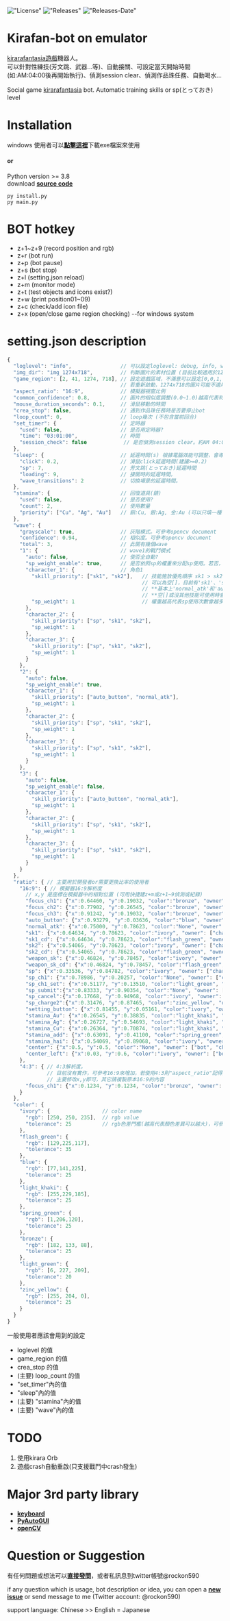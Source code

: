 
!["License"](https://img.shields.io/github/license/smallbomb/kirafan-bot.svg?color=informational&style=plastic)
!["Releases"](https://img.shields.io/github/release/smallbomb/kirafan-bot.svg?color=success&style=plastic)
!["Releases-Date"](https://img.shields.io/github/release-date/smallbomb/kirafan-bot.svg?style=plastic)
# Kirafan-bot on emulator
[kirarafantasia遊戲](https://kirarafantasia.com/)機器人。  
可以針對性練技(芳文跳、武器...等)、自動接關、可設定當天開始時間(如:AM:04:00後再開始執行)、偵測session clear、偵測作品珠任務、自動喝水...  

Social game [kirarafantasia](https://kirarafantasia.com/) bot. Automatic training skills or sp(とっておき) level

# Installation
windows 使用者可以[**點擊這裡**](https://404.html)下載exe檔案來使用  
#### or
Python version >= 3.8  
download [**source code**](https://404.html)
```
py install.py
py main.py
```

# BOT hotkey
* z+1~z+9 (record position and rgb)
* z+r (bot run)
* z+p (bot pause)
* z+s (bot stop)
* z+l (setting.json reload)
* z+m (monitor mode)
* z+t (test objects and icons exist?)
* z+w (print position01~09)
* z+c (check/add icon file)
* z+x (open/close game region checking) --for windows system

# setting.json description
```js
{
  "loglevel": "info",                // 可以設定loglevel: debug, info, warning, error, critical。**更改設定時需要重新啟動bot程式才會生效
  "img_dir": "img_1274x718",         // 判斷圖片的素材位置 (目前比較適用於1274x718 模擬器視窗大小)
  "game_region": [2, 41, 1274, 718], // 設定遊戲區域，不滿意可以設定[0,0,1,1]後重新調整(執行bot有互動教學)
                                     // 若重新啟動，1274x718的圖片可能不適用，需換一個img_dir，並重新shotscreen(執行bot有互動教學(z+c))
  "aspect_ratio": "16:9",            // 模擬器視窗比例
  "common_confidence": 0.8,          // 圖片的相似度調整(0.0~1.0)越高代表判斷門檻越高，可參考opencv document
  "mouse_duration_seconds": 0.1,     // 滑鼠移動的時間
  "crea_stop": false,                // 遇到作品珠任務時是否要停止bot
  "loop_count": 0,                   // loop幾次 (不包含當前回合)
  "set_timer": {                     // 定時器
    "used": false,                   // 是否用定時器?
    "time": "03:01:00",              // 時間
    "session_check": false            // 是否偵測session clear。約AM 04:00 JST時，遊戲server會清除session
  },
  "sleep": {                         // 延遲時間(s) 根據電腦效能可調整，會導致bot判斷上變快或變慢(不一定)
    "click": 0.2,                    // 滑鼠click延遲時間(建議>=0.2)
    "sp": 7,                         // 芳文跳(とっておき)延遲時間
    "loading": 9,                    // 接關時的延遲時間。
    "wave_transitions": 2            // 切換場景的延遲時間。
  },
  "stamina": {                       // 回復道具(錶)
    "used": false,                   // 是否使用?
    "count": 2,                      // 使用數量
    "priority": ["Cu", "Ag", "Au"]   // 銅:Cu, 銀:Ag, 金:Au (可以只填一種 如: ["Ag"])
  },
  "wave": {
    "grayscale": true,               // 灰階模式。可參考opencv document
    "confidence": 0.94,              // 相似度。可參考opencv document
    "total": 3,                      // 此關有幾個wave
    "1": {                           // wave1的戰鬥模式
      "auto": false,                 // 使否全自動?
      "sp_weight_enable": true,      // 是否依照sp的權重來分配sp使用。若否，則有sp時直接使用且不保留sp能量。
      "character_1": {               // 角色1
        "skill_priority": ["sk1", "sk2"],   // 技能施放優先順序 sk1 > sk2
                                            // 可以為空[]，目前有'sk1'、'sk2'、'weapon_sk'、'sp'、'normal_atk'、'auto_button'
                                            // **基本上'normal_atk'和'auto_button'必定會使用
                                            // **空[]或沒其他技能可使用時會用'auto_button'
        "sp_weight": 1                      // 權重越高代表sp使用次數會越多
      },
      "character_2": {
        "skill_priority": ["sp", "sk1", "sk2"],
        "sp_weight": 1
      },
      "character_3": {
        "skill_priority": ["sp", "sk1", "sk2"],
        "sp_weight": 1
      }
    },
    "2": {
      "auto": false,
      "sp_weight_enable": true,
      "character_1": {
        "skill_priority": ["auto_button", "normal_atk"],
        "sp_weight": 1
      },
      "character_2": {
        "skill_priority": ["sp", "sk1", "sk2"],
        "sp_weight": 1
      },
      "character_3": {
        "skill_priority": ["sp", "sk1", "sk2"],
        "sp_weight": 1
      }
    },
    "3": {
      "auto": false,
      "sp_weight_enable": false,
      "character_1": {
        "skill_priority": ["auto_button", "normal_atk"],
        "sp_weight": 1
      },
      "character_2": {
        "skill_priority": ["sp", "sk1", "sk2"],
        "sp_weight": 1
      },
      "character_3": {
        "skill_priority": ["sp", "sk1", "sk2"],
        "sp_weight": 1
      }
    }
  },
  "ratio": { // 主要用於開發者or需要更換比率的使用者
    "16:9": { // 模擬器16:9解析度
      // x,y 是座標在模擬器中的相對位置 (可用快捷建z+m或z+1~9偵測或紀錄)
      "focus_ch1": {"x":0.64460, "y":0.19032, "color":"bronze", "owner": ["character"]},
      "focus_ch2": {"x":0.77902, "y":0.26545, "color":"bronze", "owner": ["character"]},         
      "focus_ch3": {"x":0.91242, "y":0.19032, "color":"bronze", "owner": ["character"]},         
      "auto_button": {"x":0.93279, "y":0.03636, "color":"blue", "owner": ["wave", "character"]},
      "normal_atk": {"x":0.75000, "y":0.78623, "color":"None", "owner": ["character"]},
      "sk1": {"x":0.64634, "y":0.78623, "color":"ivory", "owner": ["character"]},
      "sk1_cd": {"x":0.64634, "y":0.78623, "color":"flash_green", "owner": ["character"]},
      "sk2": {"x":0.54065, "y":0.78623, "color":"ivory", "owner": ["character"]},
      "sk2_cd": {"x":0.54065, "y":0.78623, "color":"flash_green", "owner": ["character"]},
      "weapon_sk": {"x":0.46824, "y":0.78457, "color":"ivory", "owner": ["character"]},
      "weapon_sk_cd": {"x":0.46824, "y":0.78457, "color":"flash_green", "owner": ["character"]},
      "sp": {"x":0.33536, "y":0.84782, "color":"ivory", "owner": ["character"]},
      "sp_ch1": {"x":0.78986, "y":0.20257, "color":"None", "owner": ["character"]},
      "sp_ch1_set": {"x":0.51177, "y":0.13510, "color":"light_green", "owner": ["character"]},
      "sp_submit":{"x":0.83333, "y":0.90354, "color":"None", "owner": ["character"]},
      "sp_cancel":{"x":0.17668, "y":0.94968, "color":"ivory", "owner": ["character"]},
      "sp_charge2":{"x":0.31476, "y":0.87465, "color":"zinc_yellow", "owner": ["character"]},
      "setting_button": {"x":0.81455, "y":0.05161, "color":"ivory", "owner": ["wave"]},
      "stamina_Au": {"x":0.26545, "y":0.38835, "color":"light_khaki", "owner": ["bot"]},
      "stamina_Ag": {"x":0.26727, "y":0.54693, "color":"light_khaki", "owner": ["bot"]},
      "stamina_Cu": {"x":0.26364, "y":0.70874, "color":"light_khaki", "owner": ["bot"]},
      "stamina_add": {"x":0.63091, "y":0.41100, "color":"spring_green", "owner": ["bot"]},
      "stamina_hai": {"x":0.54069, "y":0.89068, "color":"ivory", "owner": ["bot"]},
      "center": {"x":0.5, "y":0.5, "color":"None", "owner": ["bot", "character"]},
      "center_left": {"x":0.03, "y":0.6, "color":"ivory", "owner": ["bot"]}
    },
    "4:3": { // 4:3解析度。
             // 目前沒有實作，可參考16:9來增加，若使用4:3則"aspect_ratio"記得要改
             // 主要修改x,y即可，其它請複製原本16:9的內容
      "focus_ch1": {"x":0.1234, "y":0.1234, "color":"bronze", "owner": ["character"]}
    }
  },
  "color": {
    "ivory": {                 // color name
      "rgb": [250, 250, 235],  // rgb value
      "tolerance": 25          // rgb色差門檻(越高代表顏色差異可以越大)，可參考opencv document
    },
    "flash_green": {
      "rgb": [129,225,117],
      "tolerance": 35
    },
    "blue": {
      "rgb": [77,141,225],
      "tolerance": 25
    },
    "light_khaki": {
      "rgb": [255,229,185],
      "tolerance": 25
    },
    "spring_green": {
      "rgb": [1,206,120],
      "tolerance": 25
    },
    "bronze": {
      "rgb": [182, 133, 88],
      "tolerance": 25
    },
    "light_green": {
      "rgb": [6, 227, 209],
      "tolerance": 20
    },
    "zinc_yellow": {
      "rgb": [255, 204, 0],
      "tolerance": 25
    }
  }
}
```
一般使用者應該會用到的設定
* loglevel 的值
* game_region 的值
* crea_stop 的值
* (主要) loop_count 的值
* "set_timer"內的值
* "sleep"內的值
* (主要) "stamina"內的值 
* (主要) "wave"內的值  


# TODO
1. 使用kirara Orb
2. 遊戲crash自動重啟(只支援戰鬥中crash發生)

# Major 3rd party library
* [**keyboard**](https://pypi.org/project/keyboard/)
* [**PyAutoGUI**](https://pypi.org/project/PyAutoGUI/)
* [**openCV**](https://pypi.org/project/opencv-python/)

# Question or Suggestion
有任何問題或想法可以[**直接發問**](https://github.com/smallbomb/kirafan-bot/issues)，或者私訊息到twitter帳號@rockon590

if any question which is usage, bot description or idea, you can open a [**new issue**](https://github.com/smallbomb/kirafan-bot/issues) or send message to me (Twitter account: @rockon590)

support language: Chinese >> English = Japanese



